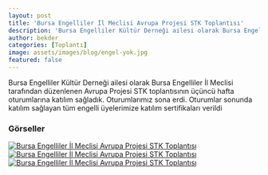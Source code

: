 ```yaml
---
layout: post
title: 'Bursa Engelliler İl Meclisi Avrupa Projesi STK Toplantısı'
description: 'Bursa Engelliler Kültür Derneği ailesi olarak Bursa Engelliler İl Meclisi tarafından düzenlenen Avrupa Projesi STK toplantısına katılım sağladık.'
author: bekder
categories: [Toplantı]
image: assets/images/blog/engel-yok.jpg
featured: false
---
```


Bursa Engelliler Kültür Derneği ailesi olarak Bursa Engelliler İl Meclisi tarafından düzenlenen Avrupa Projesi STK toplantısının üçüncü hafta oturumlarına katılım sağladık. Oturumlarımız sona erdi. Oturumlar sonunda katılım sağlayan tüm engelli üyelerimize katılım sertifikaları verildi

### Görseller

<a href="/assets/images/blog/bursa-engelliler-il-meclisi-avrupa-projesi-stk-toplantisi-3-hafta-1.jpg" data-lightbox="bursa-engelliler-il-meclisi-avrupa-projesi-stk-toplantisi-3-hafta" data-title="Bursa Engelliler İl Meclisi Avrupa Projesi STK Toplantısı">
    <img src="/assets/images/blog/bursa-engelliler-il-meclisi-avrupa-projesi-stk-toplantisi-3-hafta-1.jpg" alt="Bursa Engelliler İl Meclisi Avrupa Projesi STK Toplantısı" />
</a>

<a href="/assets/images/blog/bursa-engelliler-il-meclisi-avrupa-projesi-stk-toplantisi-3-hafta-2.jpg" data-lightbox="bursa-engelliler-il-meclisi-avrupa-projesi-stk-toplantisi-3-hafta" data-title="Bursa Engelliler İl Meclisi Avrupa Projesi STK Toplantısı">
    <img src="/assets/images/blog/bursa-engelliler-il-meclisi-avrupa-projesi-stk-toplantisi-3-hafta-2.jpg" alt="Bursa Engelliler İl Meclisi Avrupa Projesi STK Toplantısı" />
</a>

<a href="/assets/images/blog/bursa-engelliler-il-meclisi-avrupa-projesi-stk-toplantisi-3-hafta-3.jpg" data-lightbox="bursa-engelliler-il-meclisi-avrupa-projesi-stk-toplantisi-3-hafta" data-title="Bursa Engelliler İl Meclisi Avrupa Projesi STK Toplantısı">
    <img src="/assets/images/blog/bursa-engelliler-il-meclisi-avrupa-projesi-stk-toplantisi-3-hafta-3.jpg" alt="Bursa Engelliler İl Meclisi Avrupa Projesi STK Toplantısı" />
</a>

